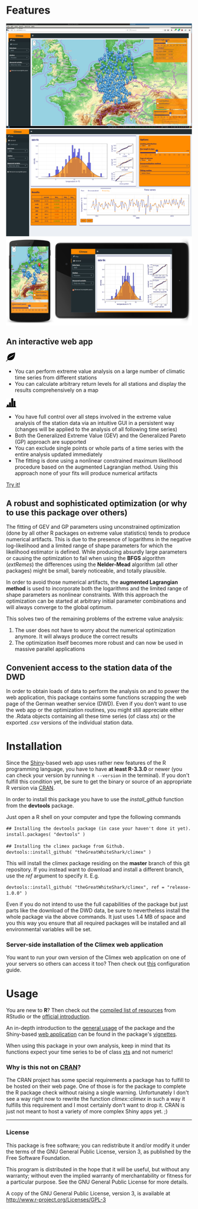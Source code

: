 # Features
![leaflet map to handle a lot of station data](res/climex_map.jpeg)
![control all the different steps involved in the extreme value analysis](res/climex_time-series.png)
![explore the station data with your mobile device](res/climex_mobile.jpeg)

## An interactive web app

![map-icon](res/glyphicons-2-leaf.png)
- You can perform extreme value analysis on a large number of
  climatic time series from different stations
- You can calculate arbitrary return levels for all 
  stations and display the results comprehensively on a map
  
![general-icon](res/glyphicons-42-charts.png)
- You have full control over all steps involved in the extreme value 
  analysis of the station data via an intuitive
  GUI in a persistent way (changes will be applied to the
  analysis of all following time series)
- Both the Generalized Extreme Value (GEV) and the Generalized
  Pareto (GP) approach are supported
- You can exclude single points or whole parts of a time series 
  with the entire analysis updated immediately
- The fitting is done using a nonlinear constrained maximum likelihood 
  procedure based on the augmented Lagrangian method. Using this approach
  none of your fits will produce numerical artifacts
  
[Try it!](http://climex.pks.mpg.de)

## A robust and sophisticated optimization (or why to use this package over others)

The fitting of GEV and GP parameters using unconstrained optimization (done by all other R packages on extreme value statistics) tends to produce numerical artifacts. This is due to the presence of logarithms in the negative log-likelihood and a limited range of shape parameters for which the likelihood estimator is defined. While producing absurdly large parameters or causing the optimization to fail when using the **BFGS** algorithm (*extRemes*) the differences using the **Nelder-Mead** algorithm (all other packages) might be small, barely noticeable, and totally plausible. 

In order to avoid those numerical artifacts, the **augmented Lagrangian method** is used to incorporate both the logarithms and the limited range of shape parameters as nonlinear constraints. With this approach the optimization can be started at arbitrary initial parameter combinations and will always converge to the global optimum. 

This solves two of the remaining problems of the extreme value analysis:
1. The user does not have to worry about the numerical optimization anymore. It will always produce the correct results
2. The optimization itself becomes more robust and can now be used in massive parallel applications

## Convenient access to the station data of the DWD

In order to obtain loads of data to perform the analysis on and to power the web application, this package contains some functions scrapping the web page of the German weather service (DWD). Even if you don't want to use the web app or the optimization routines, you might still appreciate either the .Rdata objects containing all these time series (of class *xts*) or the exported .csv versions of the individual station data.

# Installation

Since the [Shiny](https://shiny.rstudio.com/)-based web app uses rather new features of the R programming language, you have to have **at least R-3.3.0** or newer (you can check your version by running `R --version` in the terminal). If you don't fulfill this condition yet, be sure to get the binary or source of an appropriate R version via [CRAN](https://cran.r-project.org/).

In order to install this package you have to use the *install_github* function from the **devtools** package.

Just open a R shell on your computer and type the following commands

```
## Installing the devtools package (in case your haven't done it yet).
install.packages( "devtools" )

## Installing the climex package from Github.
devtools::install_github( "theGreatWhiteShark/climex" )
```

This will install the climex package residing on the **master** branch of this git repository. If you instead want to download and install a different branch, use the *ref* argument to specify it. E.g. 

```
devtools::install_github( "theGreatWhiteShark/climex", ref = "release-1.0.0" )
```

Even if you do not intend to use the full capabilities of the package but just parts like the download of the DWD data, be sure to nevertheless install the whole package via the above commands. It just uses 1.4 MB of space and you this way you ensure that all required packages will be installed and all environmental variables will be set.

### Server-side installation of the Climex web application

You want to run your own version of the Climex web application on one of your servers so others can access it too? Then check out [this](res/shiny-server/README.md) configuration guide.

# Usage

You are new to **R**? Then check out the [compiled list of resources](https://www.rstudio.com/online-learning/#R) from RStudio or the [official introduction](https://cran.r-project.org/doc/manuals/R-intro.pdf).

An in-depth introduction to the [general usage](vignettes/data_dwd_and_usage.Rmd) of the package and the Shiny-based [web application](vignettes/climex_app.Rmd) can be found in the package's [vignettes](vignettes/).

When using this package in your own analysis, keep in mind that its functions expect your time series to be of class [xts](https://cran.r-project.org/web/packages/xts/index.html) and not numeric!

### Why is this not on [CRAN](https://cran.r-project.org/)?

The CRAN project has some special requirements a package has to fulfill to be hosted on their web page. One of those is for the package to complete the R package check without raising a single warning. Unfortunately I don't see a way right now to rewrite the function _climex::climex_ in such a way it fulfills this requirement and I most certainly don't want to drop it. CRAN is just not meant to host a variety of more complex Shiny apps yet. ;)

---

### License

This package is free software; you can redistribute it and/or modify it
under the terms of the GNU General Public License, version 3, as
published by the Free Software Foundation.

This program is distributed in the hope that it will be useful, but
without any warranty; without even the implied warranty of
merchantability or fitness for a particular purpose.  See the GNU
General Public License for more details.

A copy of the GNU General Public License, version 3, is available at
<http://www.r-project.org/Licenses/GPL-3>


